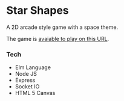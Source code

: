 # Star Shapes

A 2D arcade style game with a space theme.

The game is [avaiable to play on this URL](https://star-shapes.herokuapp.com/ "Star Shapes URL").

### Tech
- Elm Language
- Node JS
- Express
- Socket IO
- HTML 5 Canvas
